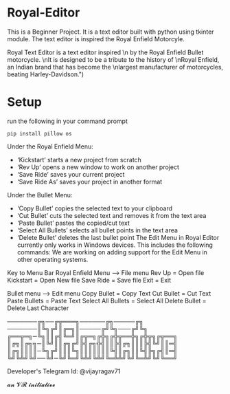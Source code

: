 # Royal-Editor
This is a Beginner Project. It is a text editor built with python using tkinter module. The text editor is inspired the Royal Enfield Motorcyle. 

Royal Text Editor is a text editor inspired \n by the Royal Enfield Bullet motorcycle. \nIt is designed to be a tribute to the history of \nRoyal Enfield, an Indian brand that has become the \nlargest manufacturer of motorcycles, beating Harley-Davidson.")


# Setup
run the following in your command prompt 

`pip install pillow os `





Under the Royal Enfield Menu:
- ‘Kickstart’ starts a new project from scratch
- ‘Rev Up’ opens a new window to work on another project
- ‘Save Ride’ saves your current project
- ‘Save Ride As’ saves your project in another format

Under the Bullet Menu:
- ‘Copy Bullet’ copies the selected text to your clipboard
- ‘Cut Bullet’ cuts the selected text and removes it from the text area
- ‘Paste Bullet’ pastes the copied/cut text
- ‘Select All Bullets’ selects all bullet points in the text area
- ‘Delete Bullet’ deletes the last bullet point
The Edit Menu in Royal Editor currently only works in Windows devices. This includes the following commands:
We are working on adding support for the Edit Menu in other operating systems.

Key to Menu Bar
Royal Enfield Menu --> File menu
Rev Up = Open file
Kickstart = Open New file
Save Ride = Save file
Exit = Exit

Bullet menu --> Edit menu
Copy Bullet = Copy Text
Cut Bullet = Cut Text
Paste Bullets = Paste Text
Select All Bullets = Select All
Delete Bullet = Delete Last Character

───────╔╗──╔╦═══╗──────╔╗─────╔╗
───────║╚╗╔╝║╔═╗║─────╔╝╚╗───╔╝╚╗
╔══╦═╗─╚╗║║╔╣╚═╝║╔╦═╗╔╬╗╔╬╦══╬╗╔╬╦╗╔╦══╗
║╔╗║╔╗╗─║╚╝║║╔╗╔╝╠╣╔╗╬╣║║╠╣╔╗║║║╠╣╚╝║║═╣
║╔╗║║║║─╚╗╔╝║║║╚╗║║║║║║║╚╣║╔╗║║╚╣╠╗╔╣║═╣
╚╝╚╩╝╚╝──╚╝─╚╝╚═╝╚╩╝╚╩╝╚═╩╩╝╚╝╚═╩╝╚╝╚══╝

Developer's Telegram Id: @vijayragav71

𝓪𝓷 𝓥𝓡 𝓲𝓷𝓲𝓽𝓲𝓪𝓽𝓲𝓿𝓮
